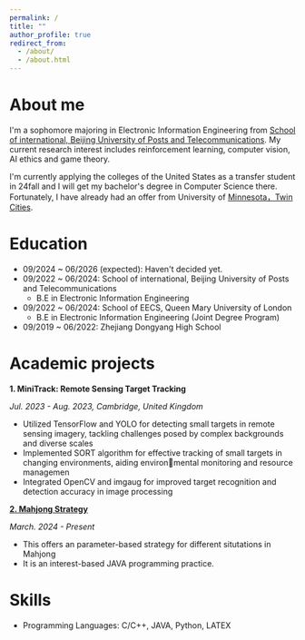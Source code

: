 ```yaml
---
permalink: /
title: ""
author_profile: true
redirect_from: 
  - /about/
  - /about.html
---
```

**About me**
======
I'm a sophomore majoring in Electronic Information Engineering from [School of international, Beijing University of Posts and Telecommunications](http://www.bupt.edu.cn/). My current research interest includes reinforcement learning, computer vision, AI ethics and game theory.

I'm currently applying the colleges of the United States as a transfer student in 24fall and I will get my bachelor's degree in Computer Science there. Fortunately, I have already had an offer from University of [Minnesota，Twin Cities](https://twin-cities.umn.edu/).



Education
======
* 09/2024 ~ 06/2026 (expected): Haven't decided yet. 
* 09/2022 ~ 06/2024: School of international, Beijing University of Posts and Telecommunications
  * B.E in Electronic Information Engineering
* 09/2022 ~ 06/2024: School of EECS, Queen Mary University of London
  * B.E in Electronic Information Engineering (Joint Degree Program)
* 09/2019 ~ 06/2022: Zhejiang Dongyang High School

Academic projects
======
**1. MiniTrack: Remote Sensing Target Tracking**

*Jul. 2023 - Aug. 2023, Cambridge, United Kingdom*
* Utilized TensorFlow and YOLO for detecting small targets in remote sensing imagery, tackling challenges posed
by complex backgrounds and diverse scales
* Implemented SORT algorithm for effective tracking of small targets in changing environments, aiding environmental monitoring and resource managemen
* Integrated OpenCV and imgaug for improved target recognition and detection accuracy in image processing

[**2. Mahjong Strategy**](https://github.com/JazCz/MahjongStrategy)

*March. 2024 - Present*
* This offers an parameter-based strategy for different situtations in Mahjong
* It is an interest-based JAVA programming practice.


Skills
======
* Programming Languages: C/C++, JAVA, Python, LATEX

